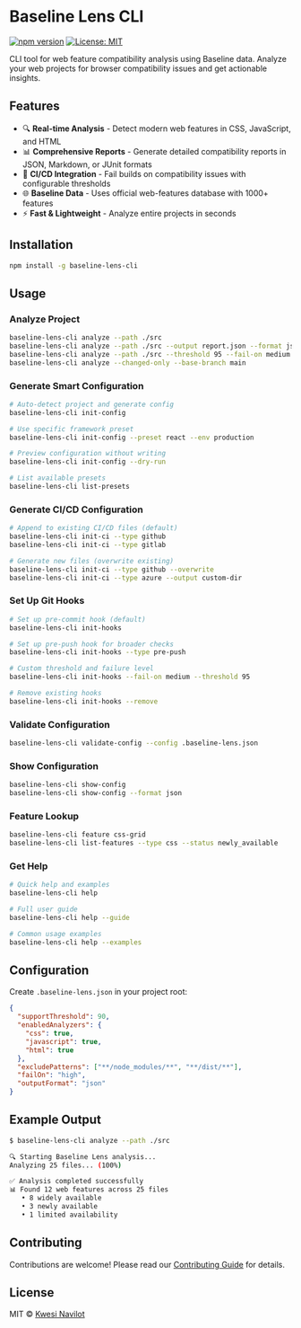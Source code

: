 # Baseline Lens CLI

[![npm version](https://badge.fury.io/js/baseline-lens-cli.svg)](https://badge.fury.io/js/baseline-lens-cli)
[![License: MIT](https://img.shields.io/badge/License-MIT-yellow.svg)](https://opensource.org/licenses/MIT)

CLI tool for web feature compatibility analysis using Baseline data. Analyze your web projects for browser compatibility issues and get actionable insights.

## Features

- 🔍 **Real-time Analysis** - Detect modern web features in CSS, JavaScript, and HTML
- 📊 **Comprehensive Reports** - Generate detailed compatibility reports in JSON, Markdown, or JUnit formats
- 🚨 **CI/CD Integration** - Fail builds on compatibility issues with configurable thresholds
- 🌐 **Baseline Data** - Uses official web-features database with 1000+ features
- ⚡ **Fast & Lightweight** - Analyze entire projects in seconds

## Installation

```bash
npm install -g baseline-lens-cli
```

## Usage

### Analyze Project

```bash
baseline-lens-cli analyze --path ./src
baseline-lens-cli analyze --path ./src --output report.json --format json
baseline-lens-cli analyze --path ./src --threshold 95 --fail-on medium
baseline-lens-cli analyze --changed-only --base-branch main
```

### Generate Smart Configuration

```bash
# Auto-detect project and generate config
baseline-lens-cli init-config

# Use specific framework preset
baseline-lens-cli init-config --preset react --env production

# Preview configuration without writing
baseline-lens-cli init-config --dry-run

# List available presets
baseline-lens-cli list-presets
```

### Generate CI/CD Configuration

```bash
# Append to existing CI/CD files (default)
baseline-lens-cli init-ci --type github
baseline-lens-cli init-ci --type gitlab

# Generate new files (overwrite existing)
baseline-lens-cli init-ci --type github --overwrite
baseline-lens-cli init-ci --type azure --output custom-dir
```

### Set Up Git Hooks

```bash
# Set up pre-commit hook (default)
baseline-lens-cli init-hooks

# Set up pre-push hook for broader checks
baseline-lens-cli init-hooks --type pre-push

# Custom threshold and failure level
baseline-lens-cli init-hooks --fail-on medium --threshold 95

# Remove existing hooks
baseline-lens-cli init-hooks --remove
```

### Validate Configuration

```bash
baseline-lens-cli validate-config --config .baseline-lens.json
```

### Show Configuration

```bash
baseline-lens-cli show-config
baseline-lens-cli show-config --format json
```

### Feature Lookup

```bash
baseline-lens-cli feature css-grid
baseline-lens-cli list-features --type css --status newly_available
```

### Get Help

```bash
# Quick help and examples
baseline-lens-cli help

# Full user guide
baseline-lens-cli help --guide

# Common usage examples
baseline-lens-cli help --examples
```

## Configuration

Create `.baseline-lens.json` in your project root:

```json
{
  "supportThreshold": 90,
  "enabledAnalyzers": {
    "css": true,
    "javascript": true,
    "html": true
  },
  "excludePatterns": ["**/node_modules/**", "**/dist/**"],
  "failOn": "high",
  "outputFormat": "json"
}
```

## Example Output

```bash
$ baseline-lens-cli analyze --path ./src

🔍 Starting Baseline Lens analysis...
Analyzing 25 files... (100%)

✅ Analysis completed successfully
📊 Found 12 web features across 25 files
   • 8 widely available
   • 3 newly available  
   • 1 limited availability
```

## Contributing

Contributions are welcome! Please read our [Contributing Guide](CONTRIBUTING.md) for details.

## License

MIT © [Kwesi Navilot](https://github.com/kwesinavilot)
